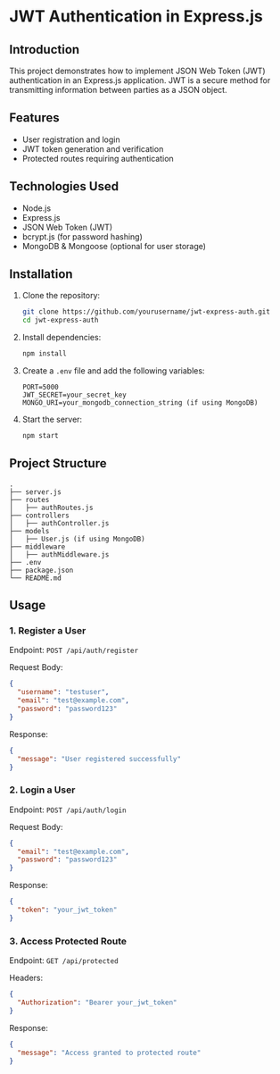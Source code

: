 # JWT Authentication in Express.js

## Introduction
This project demonstrates how to implement JSON Web Token (JWT) authentication in an Express.js application. JWT is a secure method for transmitting information between parties as a JSON object.

## Features
- User registration and login
- JWT token generation and verification
- Protected routes requiring authentication

## Technologies Used
- Node.js
- Express.js
- JSON Web Token (JWT)
- bcrypt.js (for password hashing)
- MongoDB & Mongoose (optional for user storage)

## Installation

1. Clone the repository:
   ```sh
   git clone https://github.com/yourusername/jwt-express-auth.git
   cd jwt-express-auth
   ```
2. Install dependencies:
   ```sh
   npm install
   ```
3. Create a `.env` file and add the following variables:
   ```env
   PORT=5000
   JWT_SECRET=your_secret_key
   MONGO_URI=your_mongodb_connection_string (if using MongoDB)
   ```
4. Start the server:
   ```sh
   npm start
   ```

## Project Structure
```
.
├── server.js
├── routes
│   ├── authRoutes.js
├── controllers
│   ├── authController.js
├── models
│   ├── User.js (if using MongoDB)
├── middleware
│   ├── authMiddleware.js
├── .env
├── package.json
└── README.md
```

## Usage

### 1. Register a User
Endpoint: `POST /api/auth/register`

Request Body:
```json
{
  "username": "testuser",
  "email": "test@example.com",
  "password": "password123"
}
```
Response:
```json
{
  "message": "User registered successfully"
}
```

### 2. Login a User
Endpoint: `POST /api/auth/login`

Request Body:
```json
{
  "email": "test@example.com",
  "password": "password123"
}
```
Response:
```json
{
  "token": "your_jwt_token"
}
```

### 3. Access Protected Route
Endpoint: `GET /api/protected`

Headers:
```json
{
  "Authorization": "Bearer your_jwt_token"
}
```
Response:
```json
{
  "message": "Access granted to protected route"
}
```

